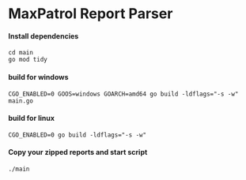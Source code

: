 # MaxPatrol Report Parser

#### Install dependencies
```
cd main
go mod tidy
```
#### build for windows
```
CGO_ENABLED=0 GOOS=windows GOARCH=amd64 go build -ldflags="-s -w" main.go
```
#### build for linux
```
CGO_ENABLED=0 go build -ldflags="-s -w"
```
#### Copy your zipped reports and start script
```
./main
```
